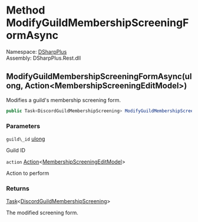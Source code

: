 # Method ModifyGuildMembershipScreeningFormAsync

Namespace: [DSharpPlus](DSharpPlus.md)  
Assembly: DSharpPlus.Rest.dll

## <a id="DSharpPlus_DiscordRestClient_ModifyGuildMembershipScreeningFormAsync_System_UInt64_System_Action_DSharpPlus_Net_Models_MembershipScreeningEditModel__"></a>ModifyGuildMembershipScreeningFormAsync\(ulong, Action<MembershipScreeningEditModel\>\)

Modifies a guild's membership screening form.

```csharp
public Task<DiscordGuildMembershipScreening> ModifyGuildMembershipScreeningFormAsync(ulong guild_id, Action<MembershipScreeningEditModel> action)
```

### Parameters

`guild\_id` [ulong](https://learn.microsoft.com/dotnet/api/system.uint64)

Guild ID

`action` [Action](https://learn.microsoft.com/dotnet/api/system.action\-1)<[MembershipScreeningEditModel](DSharpPlus.Net.Models.MembershipScreeningEditModel.md)\>

Action to perform

### Returns

[Task](https://learn.microsoft.com/dotnet/api/system.threading.tasks.task\-1)<[DiscordGuildMembershipScreening](DSharpPlus.Entities.DiscordGuildMembershipScreening.md)\>

The modified screening form.

